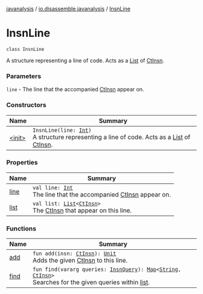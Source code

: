 [javanalysis](../../index.md) / [io.disassemble.javanalysis](../index.md) / [InsnLine](./index.md)

# InsnLine

`class InsnLine`

A structure representing a line of code.
Acts as a [List](https://kotlinlang.org/api/latest/jvm/stdlib/kotlin.collections/-list/index.html) of [CtInsn](../../io.disassemble.javanalysis.insn/-ct-insn/index.md).

### Parameters

`line` - The line that the accompanied [CtInsn](../../io.disassemble.javanalysis.insn/-ct-insn/index.md) appear on.

### Constructors

| Name | Summary |
|---|---|
| [&lt;init&gt;](-init-.md) | `InsnLine(line: `[`Int`](https://kotlinlang.org/api/latest/jvm/stdlib/kotlin/-int/index.html)`)`<br>A structure representing a line of code. Acts as a [List](https://kotlinlang.org/api/latest/jvm/stdlib/kotlin.collections/-list/index.html) of [CtInsn](../../io.disassemble.javanalysis.insn/-ct-insn/index.md). |

### Properties

| Name | Summary |
|---|---|
| [line](line.md) | `val line: `[`Int`](https://kotlinlang.org/api/latest/jvm/stdlib/kotlin/-int/index.html)<br>The line that the accompanied [CtInsn](../../io.disassemble.javanalysis.insn/-ct-insn/index.md) appear on. |
| [list](list.md) | `val list: `[`List`](https://kotlinlang.org/api/latest/jvm/stdlib/kotlin.collections/-list/index.html)`<`[`CtInsn`](../../io.disassemble.javanalysis.insn/-ct-insn/index.md)`>`<br>The [CtInsn](../../io.disassemble.javanalysis.insn/-ct-insn/index.md) that appear on this line. |

### Functions

| Name | Summary |
|---|---|
| [add](add.md) | `fun add(insn: `[`CtInsn`](../../io.disassemble.javanalysis.insn/-ct-insn/index.md)`): `[`Unit`](https://kotlinlang.org/api/latest/jvm/stdlib/kotlin/-unit/index.html)<br>Adds the given [CtInsn](../../io.disassemble.javanalysis.insn/-ct-insn/index.md) to this line. |
| [find](find.md) | `fun find(vararg queries: `[`InsnQuery`](../../io.disassemble.javanalysis.util.query/-insn-query/index.md)`): `[`Map`](https://kotlinlang.org/api/latest/jvm/stdlib/kotlin.collections/-map/index.html)`<`[`String`](https://kotlinlang.org/api/latest/jvm/stdlib/kotlin/-string/index.html)`, `[`CtInsn`](../../io.disassemble.javanalysis.insn/-ct-insn/index.md)`>`<br>Searches for the given queries within [list](list.md). |
